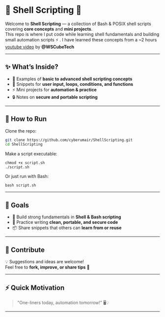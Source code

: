 # 🐚 Shell Scripting 🚀

Welcome to **Shell Scripting** — a collection of Bash & POSIX shell scripts covering **core concepts** and **mini projects**.  
This repo is where I put code while learning shell fundamentals and building small automation scripts ⚡ . I have learned these concepts from a ~2 hours [youtube video](https://www.youtube.com/watch?v=wLffm-Ci2U0&t=2542s) by **@WSCubeTech**

---

## ✨ What’s Inside?
- 📖 Examples of **basic to advanced shell scripting concepts**
- 📝 Snippets for **user input, loops, conditions, and functions**
- ⚡ Mini projects for **automation & practice**
- 🔒 Notes on **secure and portable scripting**

---

## 🚀 How to Run
Clone the repo:
```bash
git clone https://github.com/cyberumair/ShellScripting.git
cd ShellScripting
```

Make a script executable:
```
chmod +x script.sh
./script.sh
```

Or just run with Bash:
```
bash script.sh
```

---

## 🎯 Goals
- 🐚 Build strong fundamentals in **Shell & Bash scripting**
- 🧹 Practice writing **clean, portable, and secure code**
- 📦 Share snippets that others can **learn from or reuse**

---

## 🤝 Contribute
💡 Suggestions and ideas are welcome!  
Feel free to **fork, improve, or share tips** 🙌  

---

## ⚡ Quick Motivation
> "One-liners today, automation tomorrow!" 🖥️💡

---


